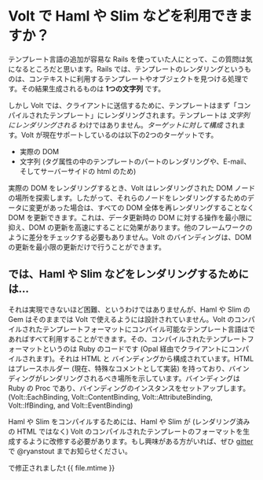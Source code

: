 # Volt で Haml や Slim などを利用できますか？

テンプレート言語の追加が容易な Rails を使っていた人にとって、この質問は気になるところだと思います。Rails では、テンプレートのレンダリングというものは、コンテキストに利用するテンプレートやオブジェクトを見つける処理です。その結果生成されるものは **1つの文字列** です。

しかし Volt では、クライアントに送信するために、テンプレートはまず「コンパイルされたテンプレート」にレンダリングされます。テンプレートは _文字列にレンダリングされる_ わけではありません。_ターゲットに対して構成_ されます。Volt が現在サポートしているのは以下の2つのターゲットです。

- 実際の DOM
- 文字列 (タグ属性の中のテンプレートのパートのレンダリングや、E-mail、そしてサーバーサイドの html のため)

実際の DOM をレンダリングするとき、Volt はレンダリングされた DOM ノードの場所を探索します。したがって、それらのノードをレンダリングするためのデータに変更があった場合は、すべての DOM 全体を再レンダリングすることなく DOM を更新できます。これは、データ更新時の DOM に対する操作を最小限に抑え、DOM の更新を高速にすることに効果があります。他のフレームワークのように差分をチェックする必要もありません。Volt のバインディングは、DOM の更新を最小限の更新だけで行うことができます。

## では、Haml や Slim などをレンダリングするためには...

それは実現できないほど困難、というわけではありませんが、Haml や Slim の Gem はそのままでは Volt で使えるようには設計されていません。Volt のコンパイルされたテンプレートフォーマットにコンパイル可能なテンプレート言語はであればすべて利用することができます。その、コンパイルされたテンプレートフォーマットというのは Ruby のコードです (Opal 経由でクライアントにコンパイルされます)。それは HTML と バインディングから構成されています。HTML はプレースホルダー (現在、特殊なコメントとして実装) を持っており、バインディングがレンダリングされるべき場所を示しています。バインディングは Ruby の Proc であり、バインディングのインスタンスをセットアップします。(Volt::EachBinding, Volt::ContentBinding, Volt::AttributeBinding, Volt::IfBinding, and Volt::EventBinding)

Haml や Slim をコンパイルするためには、Haml や Slim が (レンダリング済みの HTML ではなく) Volt のコンパイルされたテンプレートのフォーマットを生成するように改修する必要があります。もし興味がある方がいれば、ぜひ [gitter](https://gitter.im/voltrb/volt) で @ryanstout までお知らせください。

で修正されましたt {{ file.mtime }}

